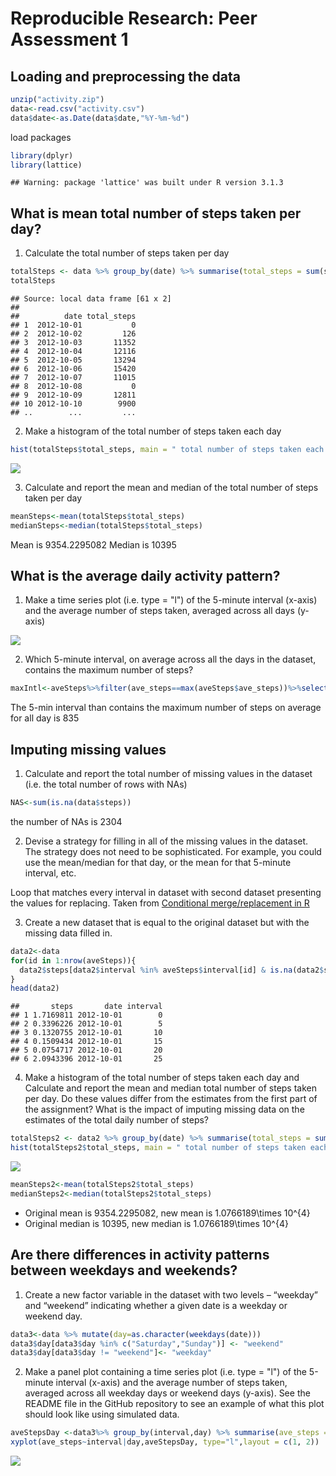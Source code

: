 # Reproducible Research: Peer Assessment 1


## Loading and preprocessing the data

```r
unzip("activity.zip")
data<-read.csv("activity.csv")
data$date<-as.Date(data$date,"%Y-%m-%d")
```
load packages

```r
library(dplyr)
library(lattice)
```

```
## Warning: package 'lattice' was built under R version 3.1.3
```
## What is mean total number of steps taken per day?

1. Calculate the total number of steps taken per day

```r
totalSteps <- data %>% group_by(date) %>% summarise(total_steps = sum(steps,na.rm=TRUE))
totalSteps
```

```
## Source: local data frame [61 x 2]
## 
##          date total_steps
## 1  2012-10-01           0
## 2  2012-10-02         126
## 3  2012-10-03       11352
## 4  2012-10-04       12116
## 5  2012-10-05       13294
## 6  2012-10-06       15420
## 7  2012-10-07       11015
## 8  2012-10-08           0
## 9  2012-10-09       12811
## 10 2012-10-10        9900
## ..        ...         ...
```

2. Make a histogram of the total number of steps taken each day


```r
hist(totalSteps$total_steps, main = " total number of steps taken each day",xlab = "total steps",col="red")
```

![](PA1_template_files/figure-html/unnamed-chunk-3-1.png) 

 3. Calculate and report the mean and median of the total number of steps taken per day


```r
meanSteps<-mean(totalSteps$total_steps)
medianSteps<-median(totalSteps$total_steps)
```

Mean is 9354.2295082
Median is 10395

## What is the average daily activity pattern?

1. Make a time series plot (i.e. type = "l") of the 5-minute interval (x-axis) and the average number of steps taken, averaged across all days (y-axis)

![](PA1_template_files/figure-html/unnamed-chunk-5-1.png) 

2. Which 5-minute interval, on average across all the days in the dataset, contains the maximum number of steps?


```r
maxIntl<-aveSteps%>%filter(ave_steps==max(aveSteps$ave_steps))%>%select(interval)
```

The 5-min interval than contains the maximum number of steps on average for all day is 835

## Imputing missing values

1. Calculate and report the total number of missing values in the dataset (i.e. the total number of rows with NAs)

```r
NAS<-sum(is.na(data$steps))
```
the number of NAs is 2304

2. Devise a strategy for filling in all of the missing values in the dataset. The strategy does not need to be sophisticated. For example, you could use the mean/median for that day, or the mean for that 5-minute interval, etc.

Loop that matches every interval in dataset with second dataset presenting the values for replacing. Taken from [Conditional merge/replacement in R](http://stackoverflow.com/questions/6112260/conditional-merge-replacement-in-r)


3. Create a new dataset that is equal to the original dataset but with the missing data filled in.


```r
data2<-data
for(id in 1:nrow(aveSteps)){
  data2$steps[data2$interval %in% aveSteps$interval[id] & is.na(data2$steps)] <- aveSteps$ave_steps[id]
}
head(data2)
```

```
##       steps       date interval
## 1 1.7169811 2012-10-01        0
## 2 0.3396226 2012-10-01        5
## 3 0.1320755 2012-10-01       10
## 4 0.1509434 2012-10-01       15
## 5 0.0754717 2012-10-01       20
## 6 2.0943396 2012-10-01       25
```

4. Make a histogram of the total number of steps taken each day and Calculate and report the mean and median total number of steps taken per day. Do these values differ from the estimates from the first part of the assignment? What is the impact of imputing missing data on the estimates of the total daily number of steps?


```r
totalSteps2 <- data2 %>% group_by(date) %>% summarise(total_steps = sum(steps,na.rm=TRUE))
hist(totalSteps2$total_steps, main = " total number of steps taken each day ",xlab = "total steps (missing values = average per interval)",col="red")
```

![](PA1_template_files/figure-html/unnamed-chunk-9-1.png) 

```r
meanSteps2<-mean(totalSteps2$total_steps)
medianSteps2<-median(totalSteps2$total_steps)
```

- Original mean is 9354.2295082, new mean is 1.0766189\times 10^{4}
- Original median is 10395, new median is 1.0766189\times 10^{4}

## Are there differences in activity patterns between weekdays and weekends?

1. Create a new factor variable in the dataset with two levels – “weekday” and “weekend” indicating whether a given date is a weekday or weekend day.

```r
data3<-data %>% mutate(day=as.character(weekdays(date)))
data3$day[data3$day %in% c("Saturday","Sunday")] <- "weekend"
data3$day[data3$day != "weekend"]<- "weekday"
```
2. Make a panel plot containing a time series plot (i.e. type = "l") of the 5-minute interval (x-axis) and the average number of steps taken, averaged across all weekday days or weekend days (y-axis). See the README file in the GitHub repository to see an example of what this plot should look like using simulated data.

```r
aveStepsDay <-data3%>% group_by(interval,day) %>% summarise(ave_steps = mean(steps,na.rm=TRUE))
xyplot(ave_steps~interval|day,aveStepsDay, type="l",layout = c(1, 2))
```

![](PA1_template_files/figure-html/unnamed-chunk-12-1.png) 
